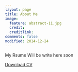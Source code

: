```yaml
---
layout: page
title: About Me
image:
  feature: abstract-11.jpg
  credit: 
  creditlink: 
comments: false
modified: 2014-12-24
---
```


My  Rsume Will be write here  soon 

<a href="{{ site.url }}/#/" class="btn btn-success">Download CV </a>
